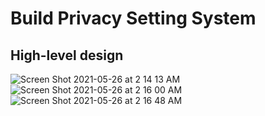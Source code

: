 # Build Privacy Setting System

## High-level design
![Screen Shot 2021-05-26 at 2 14 13 AM](https://user-images.githubusercontent.com/8989447/119626119-1d713780-bdc8-11eb-99d3-39b9cd39790b.png)
![Screen Shot 2021-05-26 at 2 16 00 AM](https://user-images.githubusercontent.com/8989447/119626341-54dfe400-bdc8-11eb-996a-0b1cb576be1e.png)
![Screen Shot 2021-05-26 at 2 16 48 AM](https://user-images.githubusercontent.com/8989447/119626473-7e007480-bdc8-11eb-8bc6-ab0954808024.png)


